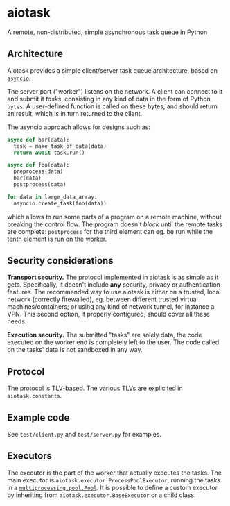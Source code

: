 # aiotask

A remote, non-distributed, simple asynchronous task queue in Python

## Architecture

Aiotask provides a simple client/server task queue architecture, based on
[`asyncio`](https://docs.python.org/3/library/asyncio.html).

The server part ("worker") listens on the network. A client can connect to it
and submit it *tasks*, consisting in any kind of data in the form of Python
`bytes`. A user-defined function is called on these bytes, and should return an
result, which is in turn returned to the client.

The asyncio approach allows for designs such as:

```python
async def bar(data):
  task = make_task_of_data(data)
  return await task.run()

async def foo(data):
  preprocess(data)
  bar(data)
  postprocess(data)

for data in large_data_array:
  asyncio.create_task(foo(data))
```

which allows to run some parts of a program on a remote machine, without
breaking the control flow. The program doesn't *block* until the remote tasks
are complete: `postprocess` for the third element can eg. be run while the
tenth element is run on the worker.


## Security considerations

**Transport security.** The protocol implemented in aiotask is as simple as it
gets. Specifically, it doesn't include **any** security, privacy or
authentication features. The recommended way to use aiotask is either on a
trusted, local network (correctly firewalled), eg. between different trusted
virtual machines/containers; or using any kind of network tunnel, for instance
a VPN. This second option, if properly configured, should cover all these
needs.

**Execution security.** The submitted "tasks" are solely data, the code
executed on the worker end is completely left to the user. The code called on
the tasks' data is not sandboxed in any way.

## Protocol

The protocol is
[TLV](https://en.wikipedia.org/wiki/Type%E2%80%93length%E2%80%93value)-based.
The various TLVs are explicited in `aiotask.constants`.

## Example code

See `test/client.py` and `test/server.py` for examples.

## Executors

The executor is the part of the worker that actually executes the tasks. The
main executor is `aiotask.executor.ProcessPoolExecutor`, running the tasks in a
[`multiprocessing.pool.Pool`](https://docs.python.org/3/library/multiprocessing.html#multiprocessing.pool.Pool).
It is possible to define a custom executor by inheriting from
`aiotask.executor.BaseExecutor` or a child class.
